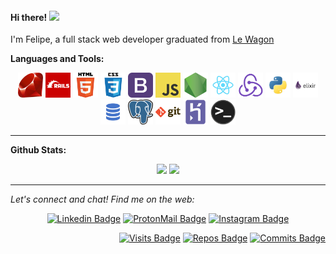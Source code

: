 <h4> Hi there! <img src="https://raw.githubusercontent.com/verma-anushka/verma-anushka/master/gifs/wave.gif" width="24px"></h4>

I'm Felipe, a full stack web developer graduated from [Le Wagon](https://www.lewagon.com/)

**Languages and Tools:**

<p align="center">

  <div align="center">
 
<code><img height="40" src="https://raw.githubusercontent.com/github/explore/80688e429a7d4ef2fca1e82350fe8e3517d3494d/topics/ruby/ruby.png"></code>
<code><img height="40" src="https://raw.githubusercontent.com/github/explore/80688e429a7d4ef2fca1e82350fe8e3517d3494d/topics/rails/rails.png"></code>
<code><img height="40" src="https://raw.githubusercontent.com/github/explore/80688e429a7d4ef2fca1e82350fe8e3517d3494d/topics/html/html.png"></code> 
<code><img height="40" src="https://raw.githubusercontent.com/github/explore/80688e429a7d4ef2fca1e82350fe8e3517d3494d/topics/css/css.png"></code> 
<code><img height="40" src="https://raw.githubusercontent.com/github/explore/80688e429a7d4ef2fca1e82350fe8e3517d3494d/topics/bootstrap/bootstrap.png"></code> 
<code><img height="40" src="https://raw.githubusercontent.com/github/explore/80688e429a7d4ef2fca1e82350fe8e3517d3494d/topics/javascript/javascript.png"></code>
<code><img height="40" src="https://raw.githubusercontent.com/github/explore/80688e429a7d4ef2fca1e82350fe8e3517d3494d/topics/nodejs/nodejs.png"></code>
<code><img height="40" src="https://raw.githubusercontent.com/github/explore/80688e429a7d4ef2fca1e82350fe8e3517d3494d/topics/react/react.png"></code>
<code><img height="40" src="https://raw.githubusercontent.com/github/explore/80688e429a7d4ef2fca1e82350fe8e3517d3494d/topics/redux/redux.png"></code>
<code><img height="40" src="https://raw.githubusercontent.com/github/explore/80688e429a7d4ef2fca1e82350fe8e3517d3494d/topics/python/python.png"></code>
<code><img height="40" src="https://raw.githubusercontent.com/github/explore/80688e429a7d4ef2fca1e82350fe8e3517d3494d/topics/elixir/elixir.png"></code>
<code><img height="40" src="https://raw.githubusercontent.com/github/explore/80688e429a7d4ef2fca1e82350fe8e3517d3494d/topics/sql/sql.png"></code>
<code><img height="40" src="https://raw.githubusercontent.com/github/explore/80688e429a7d4ef2fca1e82350fe8e3517d3494d/topics/postgresql/postgresql.png"></code>
<code><img height="40" src="https://raw.githubusercontent.com/github/explore/80688e429a7d4ef2fca1e82350fe8e3517d3494d/topics/git/git.png"></code> 
<code><img height="40" src="https://raw.githubusercontent.com/devicons/devicon/master/icons/heroku/heroku-plain.svg"></code> 
<code><img height="40" src="https://raw.githubusercontent.com/github/explore/80688e429a7d4ef2fca1e82350fe8e3517d3494d/topics/terminal/terminal.png"></code>

  </div>
</p>

---

**Github Stats:**

<p align="center">
  
  <img src="https://github-readme-stats.vercel.app/api?username=fematarazzo&hide=stars&show_icons=true&theme=tokyonight&line_height=24">
  <img src="https://github-readme-stats.vercel.app/api/top-langs/?username=fematarazzo&count_private=true&theme=tokyonight&&layout=compact">

</p>

---

<p align="center">
  
  <i>Let's connect and chat! Find me on the web: </i>
  
</p>
  
  <div align="center">

   [![Linkedin Badge](https://img.shields.io/badge/-felipemps-blue?style=flat-square&logo=Linkedin&logoColor=white&link=https://www.linkedin.com/in/felipemps/)](https://www.linkedin.com/in/felipemps/) 
   [![ProtonMail Badge](https://img.shields.io/badge/-felipemps-gray?style=flat-square&logo=ProtonMail&logoColor=white&link=mailto:felipemps@protonmail.com)](mailto:felipemps@protonmail.com)
   [![Instagram Badge](https://img.shields.io/badge/-@felipe_matarazzo-red?style=flat&logo=instagram&logoColor=white&link=https://instagram.com/felipe_matarazzo/)](https://instagram.com/felipe_matarazzo) 



<div align="right">
  
  [![Visits Badge](https://badges.pufler.dev/visits/puf17640/git-badges)](https://badges.pufler.dev)
  [![Repos Badge](https://badges.pufler.dev/repos/fematarazzo)](https://badges.pufler.dev)
  [![Commits Badge](https://badges.pufler.dev/commits/monthly/fematarazzo)](https://badges.pufler.dev)

</div>
